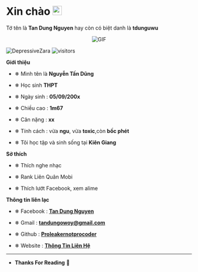 <h1> Xin chào <img src="https://i.pinimg.com/originals/91/60/83/91608313e4808fd8bed78dfe1bf867e0.gif&ct=g " width="25"></h1> 

Tớ tên là **Tan Dung Nguyen** hay còn có biệt danh là **tdunguwu**



<p align="center">
    <img align="center" alt="GIF" src="https://images.ctfassets.net/q41566h7mydg/1IDvJyygI0MkCwI6qCK2wS/4bcb3fc04cec43dc77e73f0487954960/BSoD.gif" />
</p> 
<p align="left"> <img src="https://komarev.com/ghpvc/?username=tdunguwu&label=Profile%20views&color=0e75b6&style=flat" alt="DepressiveZara" /> <img alt="visitors" src="https://visitor-badge.laobi.icu/badge?page_id=tdunguwu"></p>


**Giới thiệu**



- ❄ Mình tên là **Nguyễn Tấn Dũng**

- ❄ Học sinh **THPT**

- ❄ Ngày sinh : **05/09/200x**

- ❄ Chiều cao : **1m67**

- ❄ Cân nặng : **xx** 
- ❄ Tính cách : vừa **ngu**, vừa **toxic**,còn **bốc phét**

- ❄ Tôi học tập và sinh sống tại **Kiên Giang**



**Sở thích**



- ❄ Thích nghe nhạc

- ❄ Rank Liên Quân Mobi

- ❄ Thích lướt Facebook, xem alime



**Thông tin liên lạc**



- ❄ Facebook : **[Tan Dung Nguyen](https://www.facebook.com/itmetdung)**

- ❄ Gmail : **[tandungowoy@gmail.com](https://gmail.com)**

- ❄ Github : **[Proleakernotprocoder](https://github.com/tdunguwu)**

- ❄ Website : **[Thông Tin Liên Hệ](https://tdunguwwu.glitch.me/)**

- -------------------------------------------------
- **Thanks For Reading**  👑
